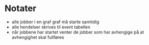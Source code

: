 # Notater

- alle jobber i en graf graf må starte samtidig
- alle hendelser skrives til event tabellen 
- når jobbene har startet venter de jobber som har avhengige på at avhengighet skal fullføres 